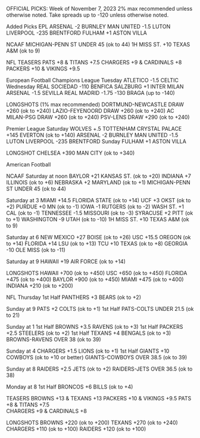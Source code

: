 OFFICIAL PICKS: Week of November 7, 2023
2% max recommended unless otherwise noted. Take spreads up to -120 unless otherwise noted.

Added Picks
EPL
ARSENAL -2 BURNLEY
MAN UNITED -1.5 LUTON
LIVERPOOL -235 BRENTFORD
FULHAM +1 ASTON VILLA

NCAAF
MICHIGAN-PENN ST UNDER 45 (ok to 44)
1H MISS ST. +10 TEXAS A&M (ok to 9)

NFL
TEASERS
PATS +8 & TITANS +7.5
CHARGERS +9 & CARDINALS +8
PACKERS +10 & VIKINGS +9.5

European Football
Champions League
Tuesday
ATLETICO -1.5 CELTIC
Wednesday
REAL SOCIEDAD -110 BENFICA
SALZBURG +1 INTER MILAN
ARSENAL -1.5 SEVILLA
REAL MADRID -1.75 -130 BRAGA (up to -140)

LONGSHOTS (1% max recommended)
DORTMUND-NEWCASTLE DRAW +260 (ok to +240)
LAZIO-FEYENOORD DRAW +260 (ok to +240)
AC MILAN-PSG DRAW +260 (ok to +240)
PSV-LENS DRAW +290 (ok to +240)

Premier League
Saturday
WOLVES +.5 TOTTENHAM
CRYSTAL PALACE +145 EVERTON (ok to +140)
ARSENAL -2 BURNLEY
MAN UNITED -1.5 LUTON
LIVERPOOL -235 BRENTFORD
Sunday
FULHAM +1 ASTON VILLA

LONGSHOT
CHELSEA +390 MAN CITY (ok to +340)

American Football

NCAAF
Saturday at noon
BAYLOR +21 KANSAS ST. (ok to +20)
INDIANA +7 ILLINOIS (ok to +6)
NEBRASKA +2 MARYLAND (ok to +1)
MICHIGAN-PENN ST UNDER 45 (ok to 44)

Saturday at 3
MIAMI +14.5 FLORIDA STATE (ok to +14)
UCF +3 OKST (ok to +2)
PURDUE +0 MN (ok to -1)
IOWA -1 RUTGERS (ok to -2)
WASH ST. +1 CAL (ok to -1)
TENNESSEE -1.5 MISSOURI (ok to -3)
SYRACUSE +2 PITT (ok to +1)
WASHINGTON -9 UTAH (ok to -10)
1H MISS ST. +10 TEXAS A&M (ok to 9)

Saturday at 6
NEW MEXICO +27 BOISE (ok to +26)
USC +15.5 OREGON (ok to +14)
FLORIDA +14 LSU (ok to +13)
TCU +10 TEXAS (ok to +8)
GEORGIA -10 OLE MISS (ok to -11)

Saturday at 9
HAWAII +19 AIR FORCE (ok to +14)

LONGSHOTS
HAWAII +700 (ok to +450)
USC +650 (ok to +450)
FLORIDA +475 (ok to +400)
BAYLOR +900 (ok to +450)
MIAMI +475 (ok to +400)
INDIANA +210 (ok to +200)

NFL
Thursday
1st Half PANTHERS +3 BEARS (ok to +2)

Sunday at 9
PATS +2 COLTS (ok to +1)
1st Half PATS-COLTS UNDER 21.5 (ok to 21)

Sunday at 1
1st Half BROWNS +3.5 RAVENS (ok to +3)
1st Half PACKERS +2.5 STEELERS (ok to +2)
1st Half TEXANS +4 BENGALS (ok to +3)
BROWNS-RAVENS OVER 38 (ok to 39)

Sunday at 4
CHARGERS +1.5 LIONS (ok to +1)
1st Half GIANTS +10 COWBOYS (ok to +10 or better)
GIANTS-COWBOYS OVER 38.5 (ok to 39)

Sunday at 8
RAIDERS +2.5 JETS (ok to +2)
RAIDERS-JETS OVER 36.5 (ok to 38)

Monday at 8
1st Half BRONCOS +6 BILLS (ok to +4)

TEASERS
BROWNS +13 & TEXANS +13
PACKERS +10 & VIKINGS +9.5
PATS +8 & TITANS +7.5  
CHARGERS +9 & CARDINALS +8

LONGSHOTS
BROWNS +220 (ok to +200)
TEXANS +270 (ok to +240)
CHARGERS +110 (ok to +100)
RAIDERS +120 (ok to +100)